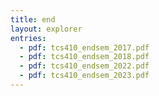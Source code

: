 ```yaml
---
title: end
layout: explorer
entries:
  - pdf: tcs410_endsem_2017.pdf
  - pdf: tcs410_endsem_2018.pdf
  - pdf: tcs410_endsem_2022.pdf
  - pdf: tcs410_endsem_2023.pdf
---
```

